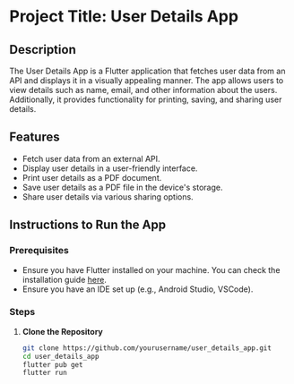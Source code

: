 # Project Title: User Details App

## Description
The User Details App is a Flutter application that fetches user data from an API and displays it in a visually appealing manner. The app allows users to view details such as name, email, and other information about the users. Additionally, it provides functionality for printing, saving, and sharing user details.

## Features
- Fetch user data from an external API.
- Display user details in a user-friendly interface.
- Print user details as a PDF document.
- Save user details as a PDF file in the device's storage.
- Share user details via various sharing options.

## Instructions to Run the App

### Prerequisites
- Ensure you have Flutter installed on your machine. You can check the installation guide [here](https://flutter.dev/docs/get-started/install).
- Ensure you have an IDE set up (e.g., Android Studio, VSCode).

### Steps
1. **Clone the Repository**
   ```bash
   git clone https://github.com/yourusername/user_details_app.git
   cd user_details_app
   flutter pub get
   flutter run




